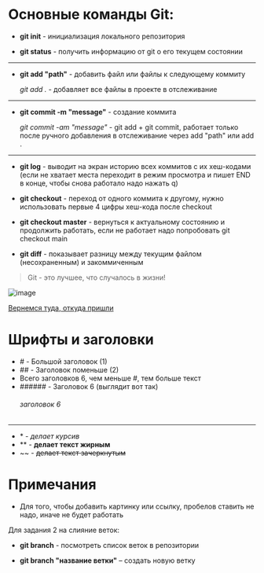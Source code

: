 # Основные команды Git:


* **git init** - инициализация локального репозитория

* **git status** - получить информацию от git о его текущем состоянии
***
* **git add "path"** - добавить файл или файлы к следующему коммиту

    *git add .* - добавляет все файлы в проекте в отслеживание
***
* **git commit -m "message"** - создание коммита

    *git commit -am "message"* - git add + git commit, работает только после ручного добавления в отслеживание через add "path" или add .
***
* **git log** - выводит на экран историю всех коммитов с их хеш-кодами (если не хватает места переходит в режим просмотра и пишет END в конце, чтобы снова работало надо нажать q)

* **git checkout** - переход от одного коммита к другому, нужно использовать первые 4 цифры хеш-кода после checkout

* **git checkout master** - вернуться к актуальному состоянию и продолжить работать, если не работает надо попробовать git checkout main

* **git diff** - показывает разницу между текущим файлом (несохраненным) и закоммиченным

>Git - это лучшее, что случалось в жизни! 

![image](img.png)

[Вернемся туда, откуда пришли](https://gb.ru/)


# Шрифты и заголовки

* \# - Большой заголовок (1)
* \## - Заголовок поменьше (2)
* Всего заголовков 6, чем меньше \#, тем больше текст
* \###### - Заголовок 6 (выглядит вот так) 
    ###### заголовок 6

***
* \* - *делает курсив*
* \** - **делает текст жирным**
* \~~ -  ~~делает текст зачеркнутым~~

# Примечания
* Для того, чтобы добавить картинку или ссылку, пробелов ставить не надо, иначе не будет работать

Для задания 2 на слияние веток:

* **git branch** - посмотреть список веток в репозитории

* **git branch "название ветки"** – создать новую ветку
